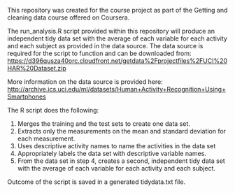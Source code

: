 This repository was created for the course project as part of the Getting and cleaning data course offered on Coursera.

The run_analysis.R script provided within this repository will produce an independent tidy data set with the average of each variable for each activity and each subject as provided in the data source. The data source is required for the script to function and can be downloaded from: https://d396qusza40orc.cloudfront.net/getdata%2Fprojectfiles%2FUCI%20HAR%20Dataset.zip

More information on the data source is provided here: http://archive.ics.uci.edu/ml/datasets/Human+Activity+Recognition+Using+Smartphones

The R script does the following:
1. Merges the training and the test sets to create one data set.
2. Extracts only the measurements on the mean and standard deviation for each measurement. 
3. Uses descriptive activity names to name the activities in the data set
4. Appropriately labels the data set with descriptive variable names. 
5. From the data set in step 4, creates a second, independent tidy data set with the average of each variable for each    activity and each subject.

Outcome of the script is saved in a generated tidydata.txt file.